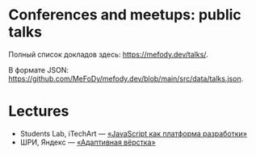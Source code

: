 # Conferences and meetups: public talks

Полный список докладов здесь: https://mefody.dev/talks/.

В формате JSON: https://github.com/MeFoDy/mefody.dev/blob/main/src/data/talks.json.


# Lectures

* Students Lab, iTechArt — [«JavaScript как платформа разработки»](https://mefody.github.io/talks/itechart-js/)
* ШРИ, Яндекс — [«Адаптивная вёрстка»](https://mefody.github.io/talks/shri-adaptive/)
